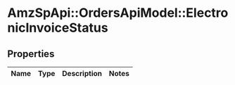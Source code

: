 # AmzSpApi::OrdersApiModel::ElectronicInvoiceStatus

## Properties
Name | Type | Description | Notes
------------ | ------------- | ------------- | -------------

